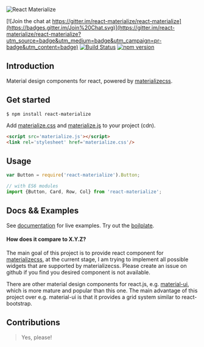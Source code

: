 ![React Materialize](https://cloud.githubusercontent.com/assets/4152819/12703340/23b90e56-c841-11e5-933a-99bfa107db07.jpg)

[![Join the chat at https://gitter.im/react-materialize/react-materialize](https://badges.gitter.im/Join%20Chat.svg)](https://gitter.im/react-materialize/react-materialize?utm_source=badge&utm_medium=badge&utm_campaign=pr-badge&utm_content=badge)
[![Build
Status](https://travis-ci.org/react-materialize/react-materialize.svg?branch=master)](https://travis-ci.org/react-materialize/react-materialize)
[![npm version](http://img.shields.io/npm/v/react-materialize.svg?style=flat)](https://npmjs.org/package/react-materialize "View this project on npm")


## Introduction

Material design components for react, powered by [materializecss](http://materializecss.com/).

## Get started

```
$ npm install react-materialize
```
Add [materialize.css] and [materialize.js] to your project (cdn).

```html
<script src='materialize.js'></script>
<link rel='stylesheet' href='materialize.css'/>
```

[materialize.css]: https://cdnjs.cloudflare.com/ajax/libs/materialize/0.97.5/css/materialize.css
[materialize.js]: https://cdnjs.cloudflare.com/ajax/libs/materialize/0.97.5/js/materialize.js



## Usage

``` javascript
var Button = require('react-materialize').Button;

// with ES6 modules
import {Button, Card, Row, Col} from 'react-materialize';
```

## Docs && Examples

See [documentation](https://react-materialize.github.io) for live examples. Try out the [boilplate](https://github.com/react-materialize/webpack-boilplate).

#### How does it compare to X.Y.Z?

The main goal of this project is to provide react component for
[materializecss](https://materializecss.com), at the current stage, I am
trying to implement all possible widgets that are supported by materializecss.
Please create an issue on github if you find you desired component is not
available.

There are other material design components for react.js, e.g. [material-ui](http://material-ui.com/),
which is more mature and popular than this one.
The main advantage of this project over e.g. material-ui is that it provides a
grid system similar to react-bootstrap.

## Contributions

> Yes, please!
